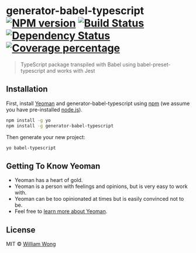 # generator-babel-typescript [![NPM version][npm-image]][npm-url] [![Build Status][travis-image]][travis-url] [![Dependency Status][daviddm-image]][daviddm-url] [![Coverage percentage][coveralls-image]][coveralls-url]
> TypeScript package transpiled with Babel using babel-preset-typescript and works with Jest

## Installation

First, install [Yeoman](http://yeoman.io) and generator-babel-typescript using [npm](https://www.npmjs.com/) (we assume you have pre-installed [node.js](https://nodejs.org/)).

```bash
npm install -g yo
npm install -g generator-babel-typescript
```

Then generate your new project:

```bash
yo babel-typescript
```

## Getting To Know Yeoman

 * Yeoman has a heart of gold.
 * Yeoman is a person with feelings and opinions, but is very easy to work with.
 * Yeoman can be too opinionated at times but is easily convinced not to be.
 * Feel free to [learn more about Yeoman](http://yeoman.io/).

## License

MIT © [William Wong](http://compulim.info/)


[npm-image]: https://badge.fury.io/js/generator-babel-typescript.svg
[npm-url]: https://npmjs.org/package/generator-babel-typescript
[travis-image]: https://travis-ci.org/compulim/generator-babel-typescript.svg?branch=master
[travis-url]: https://travis-ci.org/compulim/generator-babel-typescript
[daviddm-image]: https://david-dm.org/compulim/generator-babel-typescript.svg?theme=shields.io
[daviddm-url]: https://david-dm.org/compulim/generator-babel-typescript
[coveralls-image]: https://coveralls.io/repos/compulim/generator-babel-typescript/badge.svg
[coveralls-url]: https://coveralls.io/r/compulim/generator-babel-typescript
